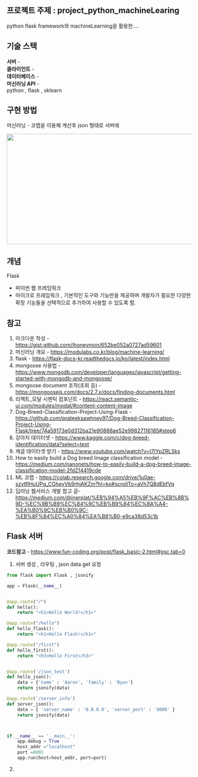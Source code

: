 ## 프로젝트 주제 : project_python_machineLearing
python flask framework와 machineLearning을 활용한....


## 기술 스택
**서버** -  
**클라이언트** -  
**데이터베이스** -  
**머신러닝 API** -  
python , flask , 
sklearn

## 구현 방법
머신러닝 - 코랩을 이용해 계산후 json 형태로 서버에


<img src="https://github.com/kimYHgit/project_python_machineLearing/assets/130536070/7028a464-b98c-4553-af90-a1343733269c" width="700" height="300"/>   

## 개념  
Flask  
 - 파이썬 웹 프레임워크
 - 마이크로 프레임워크 , 기본적인 도구와 기능만을 제공하며 개발자가 필요한 다양한 확장 기능들을 선택적으로 추가하여 사용할 수 있도록 함.




## 참고
1. 마크다운 작성 - https://gist.github.com/ihoneymon/652be052a0727ad59601
2. 머신러닝 개요 - https://modulabs.co.kr/blog/machine-learning/
3. flask - https://flask-docs-kr.readthedocs.io/ko/latest/index.html
4. mongoose 사용법 - https://www.mongodb.com/developer/languages/javascript/getting-started-with-mongodb-and-mongoose/
5. mongoose document 조작(조회 등) - https://mongoosejs.com/docs/2.7.x/docs/finding-documents.html
6. 리액트_모달 시멘틱 컴포넌트 - https://react.semantic-ui.com/modules/modal/#content-content-image
7. Dog-Breed-Classification-Project-Using-Flask - https://github.com/prateeksawhney97/Dog-Breed-Classification-Project-Using-Flask/tree/74a59173e0d312ba21e90888ae52e99827116185#step6
8. 강아지 데이터셋 - https://www.kaggle.com/c/dog-breed-identification/data?select=test
9. 캐글 데이터셋 받기 - https://www.youtube.com/watch?v=I7IYpZRLSks
10. How to easily build a Dog breed Image classification model - https://medium.com/nanonets/how-to-easily-build-a-dog-breed-image-classification-model-2fd214419cde
11. ML 코랩 - https://colab.research.google.com/drive/1u0ae-szvtfIHuUPq_CGheyVb9rhjAKZm?hl=ko#scrollTo=aVh7Q8dEbfVq
12. 딥러닝 웹서비스 개발 참고 글- https://medium.com/@inerplat/%EB%94%A5%EB%9F%AC%EB%8B%9D-%EC%9B%B9%EC%84%9C%EB%B9%84%EC%8A%A4-%EA%B0%9C%EB%B0%9C-%EB%8F%84%EC%A0%84%EA%B8%B0-e9ca38d53c1b
## Flask 서버  
**코드참고** - https://www.fun-coding.org/post/flask_basic-2.html#gsc.tab=0

1. 서버 생성 , 라우팅 , json data get 요청
```python
from flask import Flask , jsonify

app = Flask(__name__)


@app.route("/")
def hello():                           
    return "<h1>Hello World!</h1>"

@app.route("/hello")
def hello_flask():
    return "<h1>Hello Flash!</h1>"

@app.route("/first")
def hello_first():
    return "<h3>Hello First</h3>"


@app.route('/json_test')
def hello_json():
    data = {'name' : 'Aaron', 'family' : 'Byun'}
    return jsonify(data)

@app.route('/server_info')
def server_json():
    data = { 'server_name' : '0.0.0.0', 'server_port' : '8080' }
    return jsonify(data)



if __name__ == '__main__':
    app.debug = True
    host_addr ="localhost"
    port =8001
    app.run(host=host_addr, port=port)

```



2. 
 
